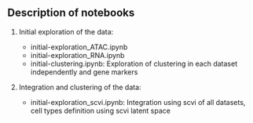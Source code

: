 Description of notebooks
--------------------------------------------------------------

1. Initial exploration of the data:

    - initial-exploration_ATAC.ipynb
    - initial-exploration_RNA.ipynb
    - initial-clustering.ipynb:  Exploration of clustering in each dataset independently and gene markers

2. Integration and clustering of the data:
    - initial-exploration_scvi.ipynb: Integration using scvi of all datasets, cell types definition using scvi latent space 